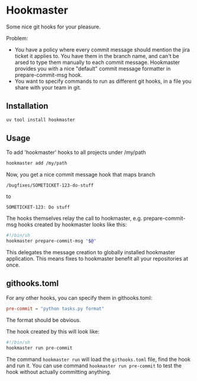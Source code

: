 # Hookmaster

Some nice git hooks for your pleasure. 

Problem: 

- You have a policy where every commit message should mention the jira ticket it applies to. You 
have them in the branch name, and can't be arsed to type them manually to each commit message.
Hookmaster provides you with a nice "default" commit message formatter in prepare-commit-msg hook.
- You want to specify commands to run as different git hooks, in a file you share with 
your team in git.

## Installation

```sh
uv tool install hookmaster
```

## Usage

To add 'hookmaster' hooks to all projects under /my/path

```sh
hookmaster add /my/path
```

Now, you get a nice commit message hook that maps branch

`/bugfixes/SOMETICKET-123-do-stuff`

to 

`SOMETICKET-123: Do stuff`

The hooks themselves relay the call to hookmaster, e.g. prepare-commit-msg hooks created by hookmaster looks like this:

```sh
#!/bin/sh
hookmaster prepare-commit-msg "$@"
```

This delegates the message creation to globally installed hookmaster application. This means fixes to hookmaster benefit all your repositories at once.

## githooks.toml

For any other hooks, you can specify them in githooks.toml:

```toml
pre-commit = "python tasks.py format"
```

The format should be obvious.

The hook created by this will look like:

```sh
#!/bin/sh
hookmaster run pre-commit
```

The command `hookmaster run` will load the `githooks.toml` file, find the hook and run it.
You can use command `hookmaster run pre-commit` to test the hook without actually committing
anything.